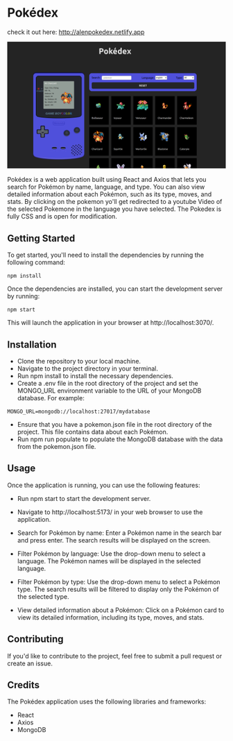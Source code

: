 # Pokédex 
check it out here: http://alenpokedex.netlify.app

![WebImage](Webimage.png)





Pokédex is a web application built using React and Axios that lets you search for Pokémon by name, language, and type. You can also view detailed information about each Pokémon, such as its type, moves, and stats. By clicking on the pokemon yo'll get redirected to a youtube Video of the selected Pokemone in the language you have selected. The Pokedex is fully CSS and is open for modification.

## Getting Started

To get started, you'll need to install the dependencies by running the following command:

```
npm install
```

Once the dependencies are installed, you can start the development server by running:

```
npm start
```

This will launch the application in your browser at http://localhost:3070/.



## Installation
- Clone the repository to your local machine.
- Navigate to the project directory in your terminal.
- Run npm install to install the necessary dependencies.
- Create a .env file in the root directory of the project and set the MONGO_URL environment variable to the URL of your MongoDB database. For example:


```
MONGO_URL=mongodb://localhost:27017/mydatabase
```

- Ensure that you have a pokemon.json file in the root directory of the project. This file contains data about each Pokémon.
- Run npm run populate to populate the MongoDB database with the data from the pokemon.json file.


## Usage

Once the application is running, you can use the following features:

- Run npm start to start the development server.
- Navigate to http://localhost:5173/ in your web browser to use the application.

- Search for Pokémon by name: Enter a Pokémon name in the search bar and press enter. The search results will be displayed on the screen.

- Filter Pokémon by language: Use the drop-down menu to select a language. The Pokémon names will be displayed in the selected language.

- Filter Pokémon by type: Use the drop-down menu to select a Pokémon type. The search results will be filtered to display only the Pokémon of the selected type.

- View detailed information about a Pokémon: Click on a Pokémon card to view its detailed information, including its type, moves, and stats.

## Contributing

If you'd like to contribute to the project, feel free to submit a pull request or create an issue.

## Credits

The Pokédex application uses the following libraries and frameworks:

- React
- Axios
- MongoDB


